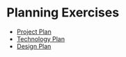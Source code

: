 # Planning Exercises

* [Project Plan](Project_Plan.md)
* [Technology Plan](Tech_Plan_Exercise.md)
* [Design Plan](Design_Plan_Exercise.md)
